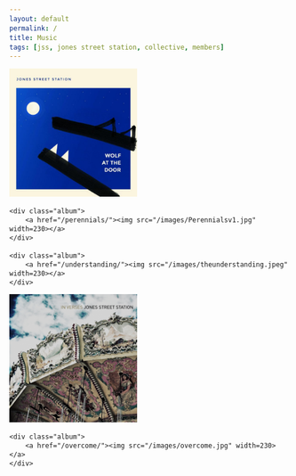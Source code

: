 ```yaml
---
layout: default
permalink: /
title: Music
tags: [jss, jones street station, collective, members]
---
```

<div class="albumrow">
	<div class="album">
		<a href="/wolfatthedoor/"><img src="/images/wolf.jpg" width=230></a>
	</div>

	<div class="album">
		<a href="/perennials/"><img src="/images/Perennialsv1.jpg" width=230></a>
	</div>

	<div class="album">
		<a href="/understanding/"><img src="/images/theunderstanding.jpeg" width=230></a>
	</div>
</div>

<div class="albumrow">
	<div class="album">
		<a href="/inverses/"><img src="/images/inverses.jpg" width=230></a>
	</div>

	<div class="album">
		<a href="/overcome/"><img src="/images/overcome.jpg" width=230></a>
	</div>
</div>
